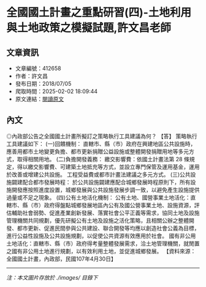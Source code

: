# 全國國土計畫之重點研習(四)-土地利用與土地政策之模擬試題,許文昌老師

## 文章資訊
- 文章編號：412658
- 作者：許文昌
- 發布日期：2018/07/05
- 爬取時間：2025-02-02 18:09:44
- 原文連結：[閱讀原文](https://real-estate.get.com.tw/Columns/detail.aspx?no=412658)

## 內文
◎內政部公告之全國國土計畫所擬訂之策略執行工具建議為何？
【答】
策略執行工具建議如下：
(一)回饋機制：
直轄市、縣（市）政府在興建地區公共設施時，應善用都市土地變更負擔、都市更新捐贈公益設施或整體開發捐贈用地等多元方式，取得相關用地。
(二)負擔開發義務：
繳交影響費：依國土計畫法第 28 條規定，得以繳交影響費、可建築土地抵充等方式，並設立專門保管及運用基金，運用於改善或增建公共設施。
工程受益費或都市計畫法建議之多元方式。
(三)公共設施闢建配合都市發展時程：
於公共設施闢建應配合城鄉發展時程原則下，所有設施開發應按照進度設置，城鄉發展與公共設施發展步調一致，以避免產生設施提供過量或不足之現象。
(四)公有土地活化機制：
公有土地、國營事業土地活化：直轄市、縣（市）政府得盤點城鄉發展地區內公有及國公營事業土地、設施資源，評估輔助社會弱勢、促進產業創新發展、落實社會公平正義等需求，協同土地及設施管理機關共同規劃，優先研擬公有土地及設施之活化策略，且相關公辦之整體開發、都市更新、促進民間參與公共建設、聯合開發等均應以創造社會公義為目標，進行公益性設施及公共設施規劃，以促使公共資源有效應用於社會。
國有非公用土地活化：直轄市、縣（市）政府得考量整體發展需求，洽土地管理機關，就閒置之國有非公用土地進行規劃，以有效利用土地，並促進城鄉發展。
【資料來源：全國國土計畫，內政部，民國107年4月30日】

---
*注：本文圖片存放於 ./images/ 目錄下*
